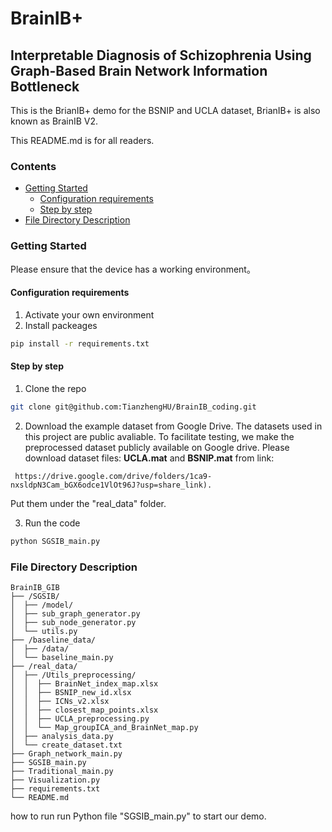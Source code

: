 # BrainIB+

## Interpretable Diagnosis of Schizophrenia Using Graph-Based Brain Network Information Bottleneck

This is the BrianIB+ demo for the BSNIP and UCLA dataset, BrianIB+ is also known as BrainIB V2.

This README.md is for all readers.
 
### Contents
- [Getting Started](#getting-started)
  - [Configuration requirements](#configuration-requirements)
  - [Step by step](#step-by-step)
- [File Directory Description](#file-directory-description)




### Getting Started

Please ensure that the device has a working environment。

#### Configuration requirements

1. Activate your own environment
2. Install packeages
```sh
pip install -r requirements.txt
```

#### **Step by step**

1. Clone the repo
```sh
git clone git@github.com:TianzhengHU/BrainIB_coding.git
```

2. Download the example dataset from Google Drive.
The datasets used in this project are public avaliable. To facilitate testing, we make the preprocessed dataset publicly available on Google drive.
Please download dataset files: **UCLA.mat** and **BSNIP.mat** from link:
```
 https://drive.google.com/drive/folders/1ca9-nxsldpN3Cam_bGX6odce1VlOt96J?usp=share_link).
```
Put them under the "real_data" folder.


3. Run the code
```sh
python SGSIB_main.py
```


### File Directory Description

```
BrainIB_GIB 
├── /SGSIB/
│  ├── /model/
│  ├── sub_graph_generator.py
│  ├── sub_node_generator.py
│  └── utils.py
├── /baseline_data/
│  ├── /data/
│  └── baseline_main.py
├── /real_data/
│  ├── /Utils_preprocessing/
│  │  ├── BrainNet_index_map.xlsx
│  │  ├── BSNIP_new_id.xlsx
│  │  ├── ICNs_v2.xlsx
│  │  ├── closest_map_points.xlsx
│  │  ├── UCLA_preprocessing.py
│  │  └── Map_groupICA_and_BrainNet_map.py
│  ├── analysis_data.py
│  └── create_dataset.txt
├── Graph_network_main.py
├── SGSIB_main.py
├── Traditional_main.py
├── Visualization.py
├── requirements.txt
└── README.md

```








how to run 
run Python file "SGSIB_main.py" to start our demo.

